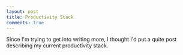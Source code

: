 ```yaml
---
layout: post
title: Productivity Stack
comments: true
---
```


Since I'm trying to get into writing more, I thought I'd put a quite post describing my current productivity stack.

